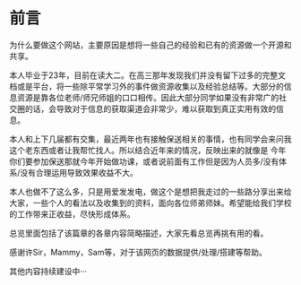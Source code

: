 # 前言

为什么要做这个网站，主要原因是想将一些自己的经验和已有的资源做一个开源和共享。

本人毕业于23年，目前在读大二。在高三那年发现我们并没有留下过多的完整文档或是平台，将一些除平常学习外的事件做资源收集以及经验总结等。大部分的信息资源是靠各位老师/师兄师姐的口口相传。因此大部分同学如果没有非常广的社交圈的话，会导致对于信息的获取渠道会非常少，难以获取到真正实用有效的信息。

本人和上下几届都有交集，最近两年也有接触保送相关的事情，也有同学会来问我这个老东西或者让我帮忙找人。所以结合近年来的情况，反映出来的就像是 今年你们要参加保送那就今年开始做功课，或者说前面有工作但是因为人员多/没有体系/没有合理运用导致效果收益不大。

本人也做不了这么多，只是用爱发发电，做这个是想把我走过的一些路分享出来给大家，一些个人的看法以及收集到的资料，面向各位师弟师妹。希望能给我们学校的工作带来正收益，尽快形成体系。

总览里面包括了该篇章的各章内容简略描述，大家先看总览再挑有用的看。

感谢许Sir，Mammy，Sam等，对于该网页的数据提供/处理/搭建等帮助。

其他内容持续建设中···